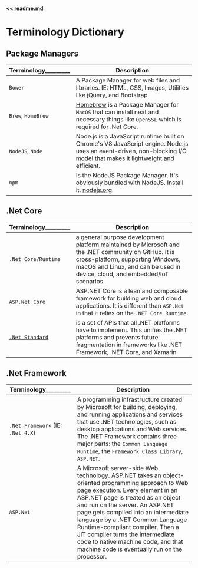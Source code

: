 #### [<< readme.md](../README.md) 
# Terminology Dictionary

## Package Managers

Terminology_________ | Description
--- | ---
`Bower` | A Package Manager for web files and libraries. IE: HTML, CSS, Images, Utilities like jQuery, and Bootstrap.
`Brew`, `HomeBrew` | [Homebrew](http://brew.sh) is a Package Manager for `MacOS` that can install neat and necessary things like `OpenSSL` which is required for .Net Core.
`NodeJS`, `Node` | Node.js is a JavaScript runtime built on Chrome's V8 JavaScript engine. Node.js uses an event-driven, non-blocking I/O model that makes it lightweight and efficient.
`npm` | Is the NodeJS Package Manager. It's obviously bundled with NodeJS. Install it. [nodejs.org](https://nodejs.org).

## .Net Core

Terminology_________ | Description
--- | ---
`.Net Core/Runtime` | a general purpose development platform maintained by Microsoft and the .NET community on GitHub. It is cross-platform, supporting Windows, macOS and Linux, and can be used in device, cloud, and embedded/IoT scenarios.
`ASP.Net Core` | ASP.NET Core is a lean and composable framework for building web and cloud applications. It is different than `ASP.Net` in that it relies on the `.NET Core Runtime`.
[`.Net Standard`](https://blogs.msdn.microsoft.com/dotnet/2016/09/26/introducing-net-standard/) | is a set of APIs that all .NET platforms have to implement. This unifies the .NET platforms and prevents future fragmentation in frameworks like .NET Framework, .NET Core, and Xamarin

## .Net Framework

Terminology_________ | Description
--- | ---
`.Net Framework` (IE: `.Net 4.X`) | A programming infrastructure created by Microsoft for building, deploying, and running applications and services that use .NET technologies, such as desktop applications and Web services. The .NET Framework contains three major parts: the `Common Language Runtime`, the `Framework Class Library`, `ASP.NET`.
`ASP.Net` | A Microsoft server-side Web technology. ASP.NET takes an object-oriented programming approach to Web page execution. Every element in an ASP.NET page is treated as an object and run on the server. An ASP.NET page gets compiled into an intermediate language by a .NET Common Language Runtime-compliant compiler. Then a JIT compiler turns the intermediate code to native machine code, and that machine code is eventually run on the processor.